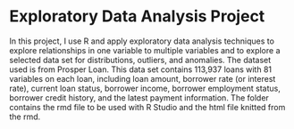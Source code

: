 Exploratory Data Analysis Project
=================================
In this project, I use R and apply exploratory data analysis techniques to explore relationships in one variable to multiple variables and to explore a selected data set for distributions, outliers, and anomalies. The dataset used is from Prosper Loan. This data set contains 113,937 loans with 81 variables on each loan, including loan amount, borrower rate (or interest rate), current loan status, borrower income, borrower employment status, borrower credit history, and the latest payment information.
The folder contains the rmd file to be used with R Studio and the html file knitted from the rmd.

